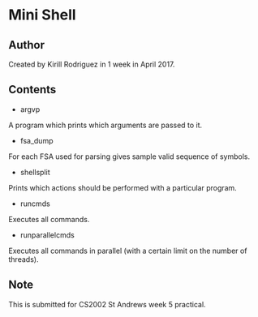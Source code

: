 # Mini Shell

## Author

Created by Kirill Rodriguez in 1 week in April 2017.

## Contents

* argvp

A program which prints which arguments are passed to it.

* fsa_dump

For each FSA used for parsing gives sample valid sequence of symbols.

* shellsplit

Prints which actions should be performed with a particular program.

* runcmds

Executes all commands.

* runparallelcmds

Executes all commands in parallel (with a certain limit on the number of threads).

## Note

This is submitted for CS2002 St Andrews week 5 practical.